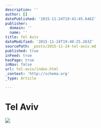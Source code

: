 ```yaml
---
description: ''
author: []
datePublished: '2015-11-24T19:41:45.646Z'
publisher:
  domain: ''
  name: ''
title: Tel Aviv
dateModified: '2015-11-24T19:40:25.263Z'
sourcePath: _posts/2015-11-24-tel-aviv.md
published: true
inFeed: true
hasPage: true
inNav: false
url: tel-aviv/index.html
_context: 'http://schema.org'
_type: Article

---
```

# Tel Aviv
![](https://the-grid-user-content.s3-us-west-2.amazonaws.com/e362ea22-7292-4fe6-ae82-771c7daf7847.png)